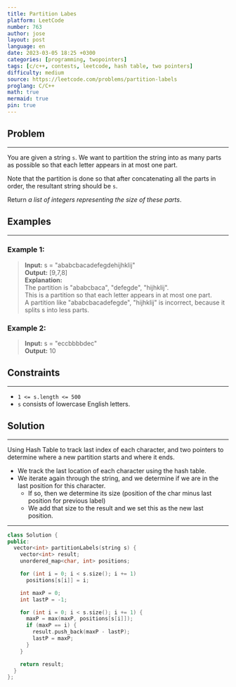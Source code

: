 ```yaml
---
title: Partition Labes
platform: LeetCode
number: 763
author: jose
layout: post
language: en
date: 2023-03-05 18:25 +0300
categories: [programming, twopointers]
tags: [c/c++, contests, leetcode, hash table, two pointers]
difficulty: medium
source: https://leetcode.com/problems/partition-labels
proglang: C/C++
math: true
mermaid: true
pin: true
---
```

## Problem
---
You are given a string `s`. We want to partition the string into as many parts as possible so that each letter appears in at most one part.

Note that the partition is done so that after concatenating all the parts in order, the resultant string should be `s`.

Return *a list of integers representing the size of these parts*.  

## Examples
---
### **Example 1:**  
>**Input:** s = "ababcbacadefegdehijhklij"  
>**Output:** [9,7,8]  
>**Explanation:**  
> The partition is "ababcbaca", "defegde", "hijhklij".  
> This is a partition so that each letter appears in at most one part.  
> A partition like "ababcbacadefegde", "hijhklij" is incorrect, because it splits s into less parts.  

### **Example 2:**  
>**Input:** s = "eccbbbbdec"  
>**Output:** 10  

## Constraints
---
- `1 <= s.length <= 500`
- `s` consists of lowercase English letters.

## Solution
---
Using Hash Table to track last index of each character, and two pointers to determine where a new partition starts and where it ends.
  - We track the last location of each character using the hash table.
  - We iterate again through the  string, and we determine if we are in the last position for this character.
    - If so, then we determine its size (position of the char minus last position for previous label)
    - We add that size to the result and we set this as the new last position.  
    
---
```c++
class Solution {
public:
  vector<int> partitionLabels(string s) {
    vector<int> result;
    unordered_map<char, int> positions;

    for (int i = 0; i < s.size(); i += 1)
      positions[s[i]] = i;

    int maxP = 0;
    int lastP = -1;

    for (int i = 0; i < s.size(); i += 1) {
      maxP = max(maxP, positions[s[i]]);
      if (maxP == i) {
        result.push_back(maxP - lastP);
        lastP = maxP;
      }
    }

    return result;
  }
};
```
